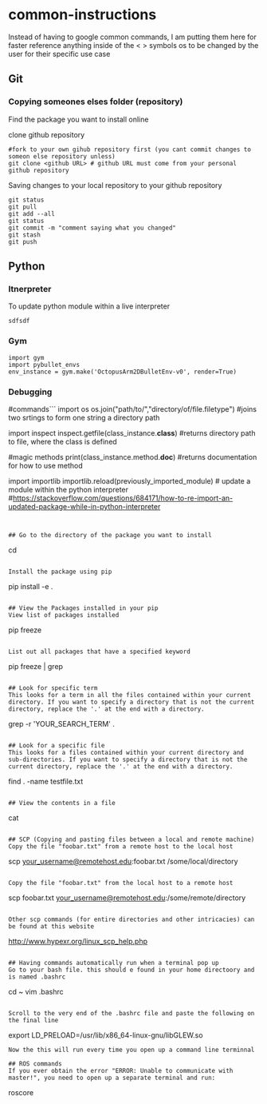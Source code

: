 # common-instructions
Instead of having to google common commands, I am putting them here for faster reference anything inside of the < > symbols os to be changed by the user for their specific use case

## Git
### Copying someones elses folder (repository)
Find the package you want to install online

clone github repository
```
#fork to your own gihub repository first (you cant commit changes to someon else repository unless)
git clone <github URL> # github URL must come from your personal github repository
```

Saving changes to your local repository to your github repository
```
git status
git pull
git add --all 
git status
git commit -m "comment saying what you changed"
git stash
git push
```

## Python
### Itnerpreter
To update python module within a live interpreter
```
sdfsdf
```

### Gym
```
import gym
import pybullet_envs
env_instance = gym.make('OctopusArm2DBulletEnv-v0', render=True)

```

### Debugging
#commands```
import os 
os.join("path/to/","directory/of/file.filetype") #joins two srtings to form one string a directory path

import inspect 
inspect.getfile(class_instance.__class__) #returns directory path to file, where the class is defined

#magic methods
print(class_instance.method.__doc__) #returns documentation for how to use method

import importlib
importlib.reload(previously_imported_module) # update a module within the python interpreter #https://stackoverflow.com/questions/684171/how-to-re-import-an-updated-package-while-in-python-interpreter

```


## Go to the directory of the package you want to install
```
cd <folder of packages you just downloaded with git>
```

Install the package using pip
```
pip install -e .
```

## View the Packages installed in your pip
View list of packages installed
```
pip freeze
```

List out all packages that have a specified keyword
```
pip freeze | grep <keyword>
```

## Look for specific term
This looks for a term in all the files contained within your current directory. If you want to specify a directory that is not the current directory, replace the '.' at the end with a directory.
```
grep -r 'YOUR_SEARCH_TERM' .
```

## Look for a specific file
This looks for a files contained within your current directory and sub-directories. If you want to specify a directory that is not the current directory, replace the '.' at the end with a directory.
```
find . -name testfile.txt
```

## View the contents in a file 
```
cat <filename>
```

## SCP (Copying and pasting files between a local and remote machine)
Copy the file "foobar.txt" from a remote host to the local host
```
scp your_username@remotehost.edu:foobar.txt /some/local/directory
```

Copy the file "foobar.txt" from the local host to a remote host
```
scp foobar.txt your_username@remotehost.edu:/some/remote/directory
```

Other scp commands (for entire directories and other intricacies) can be found at this website
```
http://www.hypexr.org/linux_scp_help.php
```

## Having commands automatically run when a terminal pop up
Go to your bash file. this should e found in your home directoory and is named .bashrc
```
cd ~
vim .bashrc
```

Scroll to the very end of the .bashrc file and paste the following on the final line
```
export LD_PRELOAD=/usr/lib/x86_64-linux-gnu/libGLEW.so
```
Now the this will run every time you open up a command line terminnal

## ROS commands
If you ever obtain the error "ERROR: Unable to communicate with master!", you need to open up a separate terminal and run:
```
roscore
```
